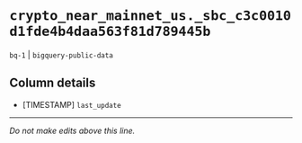 # `crypto_near_mainnet_us._sbc_c3c0010d1fde4b4daa563f81d789445b`
`bq-1` | `bigquery-public-data`

## Column details
* [TIMESTAMP] `last_update`

-------------------------------------------------------------------------------
*Do not make edits above this line.*
